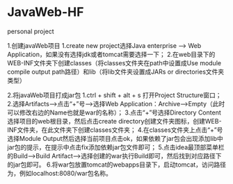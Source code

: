 # JavaWeb-HF
personal project

1.创建javaWeb项目
  1.create new project选择Java enterprise --> Web Application，如果没有选择jdk或者tomcat需要选择一下；
  2.在web目录下的WEB-INF文件夹下创建classes（将classes文件夹在path中设置成Use module compile output path路径）和lib（将lib文件夹设置成JARs or directories文件夹类型）

2.将javaWeb项目打成jar包
  1.ctrl + shift + alt + s 打开Project Structure窗口；
  2.选择Artifacts-->点击“+”号-->选择Web Application：Archive-->Empty（此时可以修改右边的Name也就是war的名称）；
  3.点击“+”号选择Directory Content选择项目的web根目录，然后点击create directory创建文件夹图标，创建WEB-INF文件夹，在此文件夹下创建classes文件夹；
  4.在classes文件夹上点击“+”号选择Module Output然后选择当前项目点击ok，如果依赖了jar包会出现添加lib中jar包的提示，在提示中点击fix添加依赖jar包文件即可；
  5.点击idea最顶部菜单栏的Build-->Build Artifact-->选择创建的war执行Build即可，然后找到对应路径下的jar包即可。
  6.将war包放置tomcat的webapps目录下，启动tomcat，访问路径为，例如localhost:8080/war包名称。
